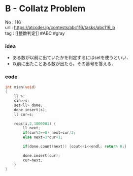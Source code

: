 # B - Collatz Problem

No	: 116  
url	: https://atcoder.jp/contests/abc116/tasks/abc116_b  
tag	: [[整数判定]]  #ABC #gray

### idea
- ある数が以前に出ていたかを判定するにはsetを使うといい．
- 以前に出たことある数が出たら，その番号を答える．

### code
```cpp
int	mian(void)
{
	ll s;
	cin>>s;
	set<ll> done;
	done.insert(s);
	ll cur=s;
	
	reps(i,2,1000001) {
		ll next;
		if(cur%2==0) next=cur/2;
		else next=3*cur+1;
		
		if(done.count(next)) {cout<<i<<endl; return 0;}
		
		done.insert(cur);
		cur=next;
	}
}
```